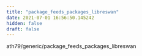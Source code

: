```yaml
---
title: "package_feeds_packages_libreswan"
date: 2021-07-01 16:56:50.145242
hidden: false
draft: false
---
```


ath79/generic/package_feeds_packages_libreswan

